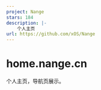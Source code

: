 ```yaml
---
project: Nange
stars: 184
description: |-
    个人主页
url: https://github.com/xOS/Nange
---
```


# home.nange.cn
个人主页，导航页展示。


